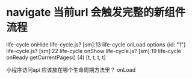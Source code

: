 # navigate 当前url 会触发完整的新组件流程
life-cycle onHide
life-cycle.js? [sm]:13 life-cycle onLoad options {id: "1"}
life-cycle.js? [sm]:22 life-cycle onShow
life-cycle.js? [sm]:19 life-cycle onReady
getCurrentPages()
(4) [t, t, t, t]


小程序访问api 应该放在哪个生命周期方法里？
onLoad
